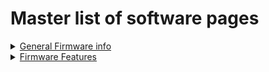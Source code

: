 # Master list of software pages

<details markdown="1"><summary><u>General Firmware info</u></summary>

* [Preferred Code Style](Code-Style)
* [Firmware Downloads](Download)
* [Feature requests](Feature-Requests-the-Feature-Bounty-Program)
* [Feature ideas](I-have-an-idea)
* [How To DFU](HOWTO-DFU)
* [How To Update Firmware](HOWTO-Update-Firmware)
* [How To Upload a Tune](HOWTO-upload-tune)
* [Developing On Linux](../technical-and-legacy/Developing-On-Linux.md)
* [rusEFI Bundle](rusEFI-bundle)

</details>

<details markdown="1"><summary><u>Firmware Features</u></summary>

* [Virtual Simulator](Virtual-simulator)

</details>
